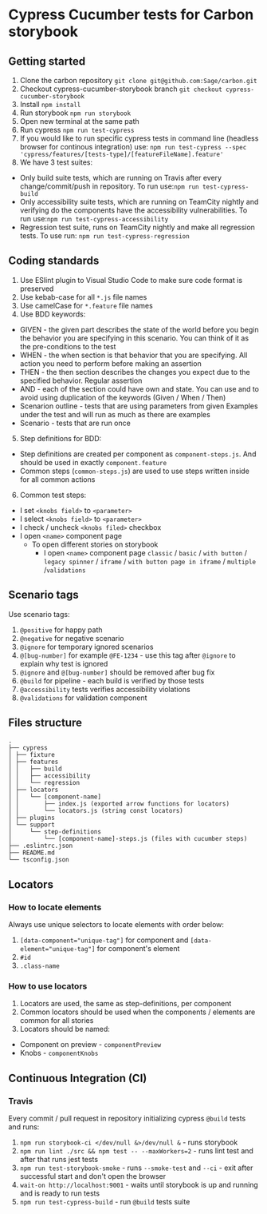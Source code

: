 # Cypress Cucumber tests for Carbon storybook

## Getting started
1. Clone the carbon repository `git clone git@github.com:Sage/carbon.git`
2. Checkout cypress-cucumber-storybook branch `git checkout cypress-cucumber-storybook`
3. Install `npm install`
4. Run storybook `npm run storybook`
5. Open new terminal at the same path
6. Run cypress `npm run test-cypress`
7. If you would like to run specific cypress tests in command line (headless browser for continous integration) use: `npm run test-cypress --spec 'cypress/features/[tests-type]/[featureFileName].feature'`
8. We have 3 test suites:
  * Only build suite tests, which are running on Travis after every change/commit/push in repository. To run use:`npm run test-cypress-build`
  * Only accessibility suite tests, which are running on TeamCity nightly and verifying do the components have the accessibility vulnerabilities. To run use:`npm run test-cypress-accessibility`
  * Regression test suite, runs on TeamCity nightly and make all regression tests. To use run: `npm run test-cypress-regression`

## Coding standards
1. Use ESlint plugin to Visual Studio Code to make sure code format is preserved
2. Use kebab-case for all `*.js` file names
3. Use camelCase for `*.feature` file names
4. Use BDD keywords:
  * GIVEN - the given part describes the state of the world before you begin the behavior you are specifying in this scenario. You can think of it as the pre-conditions to the test
  * WHEN - the when section is that behavior that you are specifying. All action you need to perform before making an assertion
  * THEN - the then section describes the changes you expect due to the specified behavior. Regular assertion
  * AND - each of the section could have own and state. You can use and to avoid using duplication of the keywords (Given / When / Then)
  * Scenarion outline - tests that are using parameters from given Examples under the test and will run as much as there are examples
  * Scenario - tests that are run once
5. Step definitions for BDD:
  * Step definitions are created per component as `component-steps.js`. And should be used in exactly `component.feature`
  * Common steps (`common-steps.js`) are used to use steps written inside for all common actions
6. Common test steps:
  * I set `<knobs field>` to `<parameter>`
  * I select `<knobs field>` to `<parameter>`
  * I check / uncheck `<knobs filed>` checkbox
  * I open `<name>` component page
    * To open different stories on storybook
      * I open `<name>` component page `classic` / `basic` / `with button` / `legacy spinner` / `iframe` / `with button page in iframe` / `multiple` /`validations`

## Scenario tags
Use scenario tags:
1. `@positive` for happy path
2. `@negative` for negative scenario
3. `@ignore` for temporary ignored scenarios
4. `@[bug-number]` for example `@FE-1234` - use this tag after `@ignore` to explain why test is ignored
5. `@ignore` and `@[bug-number]` should be removed after bug fix
6. `@build` for pipeline - each build is verified by those tests
7. `@accessibility` tests verifies accessibility violations
8. `@validations` for validation component

## Files structure
```
.
├── cypress
│ ├── fixture
│ ├── features
│ │   ├── build
│ │   ├── accessibility
│ │   └── regression
│ ├── locators
│ │   └── [component-name]
│ │       ├── index.js (exported arrow functions for locators)
│ │       └── locators.js (string const locators)
│ ├── plugins
│ └── support
│     └── step-definitions
│         └── [component-name]-steps.js (files with cucumber steps)
├── .eslintrc.json
├── README.md
└── tsconfig.json
```

## Locators
### How to locate elements
Always use unique selectors to locate elements with order below:
1. `[data-component="unique-tag"]` for component and `[data-element="unique-tag"]` for component's element
2. `#id`
3. `.class-name`

### How to use locators
1. Locators are used, the same as step-definitions, per component
2. Common locators should be used when the components / elements are common for all stories
3. Locators should be named:
  * Component on preview - `componentPreview`
  * Knobs - `componentKnobs`

## Continuous Integration (CI)
### Travis
Every commit / pull request in repository initializing cypress `@build` tests and runs:
1. `npm run storybook-ci </dev/null &>/dev/null &` - runs storybook
2. `npm run lint ./src && npm test -- --maxWorkers=2` - runs lint test and after that runs jest tests
3. `npm run test-storybook-smoke` - runs `--smoke-test` and `--ci` - exit after successful start and don't open the browser
4. `wait-on http://localhost:9001` - waits until storybook is up and running and is ready to run tests
5. `npm run test-cypress-build` - run `@build` tests suite
